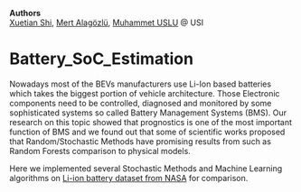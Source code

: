 **Authors**  
[Xuetian Shi](https://github.com/xuetians),  [Mert Alagözlü](https://github.com/mertalagozlu),  [Muhammet USLU](https://github.com/uslumt) @ USI

# Battery_SoC_Estimation
Nowadays most of the BEVs manufacturers use Li-Ion based batteries which takes the biggest portion of vehicle architecture. Those Electronic components need to be controlled, diagnosed and monitored by some sophisticated systems so called Battery Management Systems (BMS).
Our research on this topic showed that prognostics is one of the most important function of BMS and we found out that some of scientific works proposed that Random/Stochastic Methods have promising results from such as Random Forests comparison to physical models.

Here we implemented several Stochastic Methods and Machine Learning algorithms on  [Li-ion battery dataset from NASA](https://ti.arc.nasa.gov/tech/dash/groups/pcoe/prognostic-data-repository/) for comparison.







  


